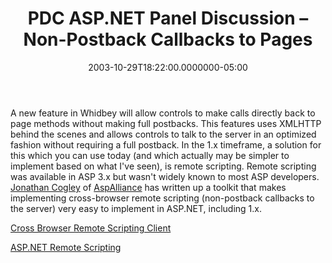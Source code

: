 ﻿---
title: PDC ASP.NET Panel Discussion – Non-Postback Callbacks to Pages
date: "2003-10-29T18:22:00.0000000-05:00"
description: A new feature in Whidbey will allow controls to make calls directly
featuredImage: img/pdc-asp-net-panel-discussion-–-non-postback-callbacks-to-pages-featured.png
---

A new feature in Whidbey will allow controls to make calls directly back to page methods without making full postbacks. This features uses XMLHTTP behind the scenes and allows controls to talk to the server in an optimized fashion without requiring a full postback. In the 1.x timeframe, a solution for this which you can use today (and which actually may be simpler to implement based on what I've seen), is remote scripting. Remote scripting was available in ASP 3.x but wasn't widely known to most ASP developers. [Jonathan Cogley](http://authors.aspalliance.com/thycotic/default.aspx) of [AspAlliance](http://aspalliance.com/) has written up a toolkit that makes implementing cross-browser remote scripting (non-postback callbacks to the server) very easy to implement in ASP.NET, including 1.x.

[Cross Browser Remote Scripting Client](http://authors.aspalliance.com/thycotic/articles/view.aspx?id=4)

[ASP.NET Remote Scripting](http://authors.aspalliance.com/thycotic/articles/view.aspx?id=1)

